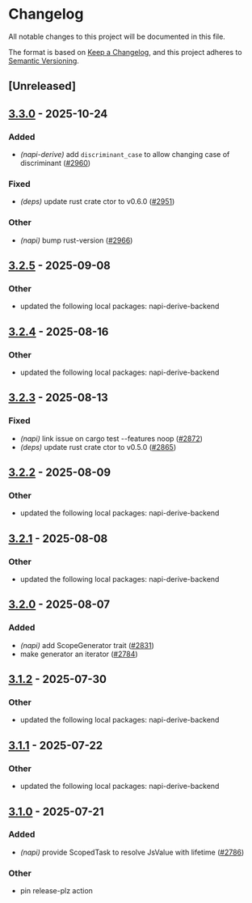 # Changelog

All notable changes to this project will be documented in this file.

The format is based on [Keep a Changelog](https://keepachangelog.com/en/1.0.0/),
and this project adheres to [Semantic Versioning](https://semver.org/spec/v2.0.0.html).

## [Unreleased]

## [3.3.0](https://github.com/napi-rs/napi-rs/compare/napi-derive-v3.2.5...napi-derive-v3.3.0) - 2025-10-24

### Added

- *(napi-derive)* add `discriminant_case` to allow changing case of discriminant ([#2960](https://github.com/napi-rs/napi-rs/pull/2960))

### Fixed

- *(deps)* update rust crate ctor to v0.6.0 ([#2951](https://github.com/napi-rs/napi-rs/pull/2951))

### Other

- *(napi)* bump rust-version ([#2966](https://github.com/napi-rs/napi-rs/pull/2966))

## [3.2.5](https://github.com/napi-rs/napi-rs/compare/napi-derive-v3.2.4...napi-derive-v3.2.5) - 2025-09-08

### Other

- updated the following local packages: napi-derive-backend

## [3.2.4](https://github.com/napi-rs/napi-rs/compare/napi-derive-v3.2.3...napi-derive-v3.2.4) - 2025-08-16

### Other

- updated the following local packages: napi-derive-backend

## [3.2.3](https://github.com/napi-rs/napi-rs/compare/napi-derive-v3.2.2...napi-derive-v3.2.3) - 2025-08-13

### Fixed

- *(napi)* link issue on cargo test --features noop ([#2872](https://github.com/napi-rs/napi-rs/pull/2872))
- *(deps)* update rust crate ctor to v0.5.0 ([#2865](https://github.com/napi-rs/napi-rs/pull/2865))

## [3.2.2](https://github.com/napi-rs/napi-rs/compare/napi-derive-v3.2.1...napi-derive-v3.2.2) - 2025-08-09

### Other

- updated the following local packages: napi-derive-backend

## [3.2.1](https://github.com/napi-rs/napi-rs/compare/napi-derive-v3.2.0...napi-derive-v3.2.1) - 2025-08-08

### Other

- updated the following local packages: napi-derive-backend

## [3.2.0](https://github.com/napi-rs/napi-rs/compare/napi-derive-v3.1.2...napi-derive-v3.2.0) - 2025-08-07

### Added

- *(napi)* add ScopeGenerator trait ([#2831](https://github.com/napi-rs/napi-rs/pull/2831))
- make generator an iterator ([#2784](https://github.com/napi-rs/napi-rs/pull/2784))

## [3.1.2](https://github.com/napi-rs/napi-rs/compare/napi-derive-v3.1.1...napi-derive-v3.1.2) - 2025-07-30

### Other

- updated the following local packages: napi-derive-backend

## [3.1.1](https://github.com/napi-rs/napi-rs/compare/napi-derive-v3.1.0...napi-derive-v3.1.1) - 2025-07-22

### Other

- updated the following local packages: napi-derive-backend

## [3.1.0](https://github.com/napi-rs/napi-rs/compare/napi-derive-v3.0.0...napi-derive-v3.1.0) - 2025-07-21

### Added

- *(napi)* provide ScopedTask to resolve JsValue with lifetime ([#2786](https://github.com/napi-rs/napi-rs/pull/2786))

### Other

- pin release-plz action
